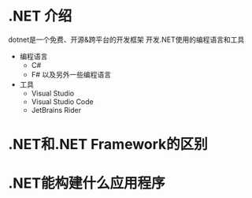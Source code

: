 # .NET 介绍
dotnet是一个免费、开源&跨平台的开发框架
开发.NET使用的编程语言和工具
* 编程语言
  + C#
  + F# 以及另外一些编程语言
* 工具
  + Visual Studio
  + Visual Studio Code
  + JetBrains Rider
# .NET和.NET Framework的区别

# .NET能构建什么应用程序


